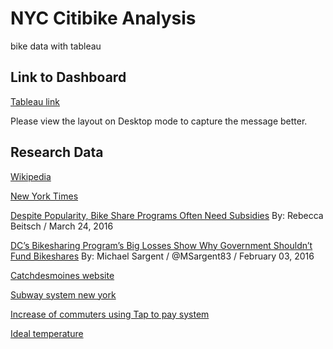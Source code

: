 # NYC Citibike Analysis
bike data with tableau


## Link to Dashboard
[Tableau link](https://public.tableau.com/profile/francis4798#!/vizhome/ClimbGlide/MapSuccess)

Please view the layout on Desktop mode to capture the message better.


## Research Data

[Wikipedia](https://en.wikipedia.org/wiki/Citi_Bike)

[New York Times](https://www.nytimes.com/2017/08/28/nyregion/bike-sharing-spin-gps-dockless-citi-bike.html)

[Despite Popularity, Bike Share Programs Often Need Subsidies](https://www.pewtrusts.org/en/research-and-analysis/blogs/stateline/2016/03/24/despite-popularity-bike-share-programs-often-need-subsidies)
  By: Rebecca Beitsch / March 24, 2016

[DC’s Bikesharing Program’s Big Losses Show Why Government Shouldn’t Fund Bikeshares](https://www.dailysignal.com/2016/02/03/dcs-bikesharing-programs-big-losses-show-why-government-shouldnt-fund-bikeshares/)
  By: Michael Sargent	/ @MSargent83 / February 03, 2016 

[Catchdesmoines website](https://www.catchdesmoines.com/articles/post/des-moines-draws-record-number-of-visitors-to-region/)

[Subway system new york](https://www.mcny.org/lesson-plans/future-city-lab-nyc-transportation-system)

[Increase of commuters using Tap to pay system](https://usa.visa.com/visa-everywhere/blog/bdp/2019/12/10/new-yorkers-save-1576017979787.html)

[Ideal temperature](https://championtraveler.com/dates/best-time-to-visit-des-moines-ia-us/)


